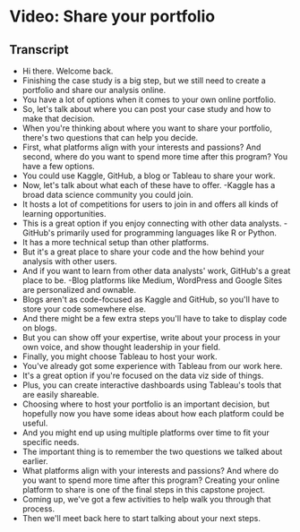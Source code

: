 # Video: Share your portfolio

## Transcript

- Hi there. Welcome back.
- Finishing the case study is a big step, but we still need to create a portfolio and share our analysis online.
- You have a lot of options when it comes to your own online portfolio.
- So, let's talk about where you can post your case study and how to make that decision.
- When you're thinking about where you want to share your portfolio, there's two questions that can help you decide.
- First, what platforms align with your interests and passions? And second, where do you want to spend more time after this program? You have a few options.
- You could use Kaggle, GitHub, a blog or Tableau to share your work.
- Now, let's talk about what each of these have to offer.
-Kaggle has a broad data science community you could join.
- It hosts a lot of competitions for users to join in and offers all kinds of learning opportunities.
- This is a great option if you enjoy connecting with other data analysts.
-GitHub's primarily used for programming languages like R or Python.
- It has a more technical setup than other platforms.
- But it's a great place to share your code and the how behind your analysis with other users.
- And if you want to learn from other data analysts' work, GitHub's a great place to be.
-Blog platforms like Medium, WordPress and Google Sites are personalized and ownable.
- Blogs aren't as code-focused as Kaggle and GitHub, so you'll have to store your code somewhere else.
- And there might be a few extra steps you'll have to take to display code on blogs.
- But you can show off your expertise, write about your process in your own voice, and show thought leadership in your field.
- Finally, you might choose Tableau to host your work.
- You've already got some experience with Tableau from our work here.
- It's a great option if you're focused on the data viz side of things.
- Plus, you can create interactive dashboards using Tableau's tools that are easily shareable.
- Choosing where to host your portfolio is an important decision, but hopefully now you have some ideas about how each platform could be useful.
- And you might end up using multiple platforms over time to fit your specific needs.
- The important thing is to remember the two questions we talked about earlier.
- What platforms align with your interests and passions? And where do you want to spend more time after this program? Creating your online platform to share is one of the final steps in this capstone project.
- Coming up, we've got a few activities to help walk you through that process.
- Then we'll meet back here to start talking about your next steps.
